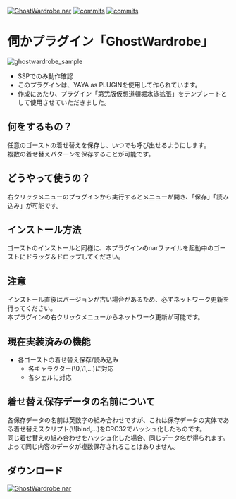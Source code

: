 [![GhostWardrobe.nar](https://img.shields.io/github/v/release/apxxxxxxe/GhostWardrobe?color=%2367ab7b&label=GhostWardrobe.nar&logo=github)](https://github.com/apxxxxxxe/GhostWardrobe/releases/latest/download/GhostWardrobe.nar) 
[![commits](https://img.shields.io/github/last-commit/apxxxxxxe/GhostWardrobe?color=%2367ab7b&label=%E6%9C%80%E7%B5%82%E6%9B%B4%E6%96%B0&logo=github)](https://github.com/apxxxxxxe/GhostWardrobe/commits/main)
[![commits](https://img.shields.io/tokei/lines/github/apxxxxxxe/GhostWardrobe?color=%2367ab7b)](https://github.com/apxxxxxxe/GhostWardrobe/commits/main)

# 伺かプラグイン「GhostWardrobe」

![ghostwardrobe_sample](https://user-images.githubusercontent.com/39634779/230760848-df3d9331-0688-4f00-a10d-bf35d0349a4f.gif)

- SSPでのみ動作確認
- このプラグインは、YAYA as PLUGINを使用して作られています。
- 作成にあたり、プラグイン「第弐版仮想道頓堀水泳拡張」をテンプレートとして使用させていただきました。

## 何をするもの？
任意のゴーストの着せ替えを保存し、いつでも呼び出せるようにします。  
複数の着せ替えパターンを保存することが可能です。

## どうやって使うの？
右クリックメニューのプラグインから実行するとメニューが開き、「保存」「読み込み」が可能です。

## インストール方法
ゴーストのインストールと同様に、本プラグインのnarファイルを起動中のゴーストにドラッグ＆ドロップしてください。  

## 注意
インストール直後はバージョンが古い場合があるため、必ずネットワーク更新を行ってください。  
本プラグインの右クリックメニューからネットワーク更新が可能です。

## 現在実装済みの機能
- 各ゴーストの着せ替え保存/読み込み
  - 各キャラクター(\0,\1,...)に対応
  - 各シェルに対応

## 着せ替え保存データの名前について
各保存データの名前は英数字の組み合わせですが、これは保存データの実体である着せ替えスクリプト(\\![bind,...)をCRC32でハッシュ化したものです。  
同じ着せ替えの組み合わせをハッシュ化した場合、同じデータ名が得られます。  
よって同じ内容のデータが複数保存されることはありません。

## ダウンロード
[![GhostWardrobe.nar](https://img.shields.io/github/v/release/apxxxxxxe/GhostWardrobe?color=%2367ab7b&label=GhostWardrobe.nar&logo=github)](https://github.com/apxxxxxxe/GhostWardrobe/releases/latest/download/GhostWardrobe.nar) 
